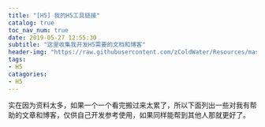 ```yaml
---
title: "[H5] 我的H5工具链接"
catalog: true
toc_nav_num: true
date: 2019-05-27 12:55:30
subtitle: "这里收集我开发H5需要的文档和博客"
header-img: "https://raw.githubusercontent.com/zColdWater/Resources/master/Images/legs.jpg"
tags:
- H5
catagories:
- H5
---
```


实在因为资料太多，如果一个一个看完搬过来太累了，所以下面列出一些对我有帮助的文章和博客，仅供自己开发参考使用，如果同样能帮到其他人那就更好了。




